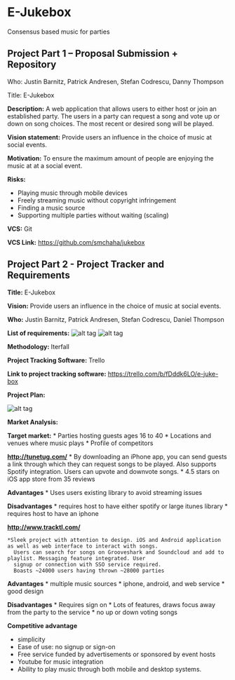 # E-Jukebox
Consensus based music for parties

## Project Part 1 – Proposal Submission + Repository

Who: Justin Barnitz, Patrick Andresen, Stefan Codrescu, Danny Thompson

Title: E-Jukebox 

**Description:** A web application that allows users to either host or join an established party. The users in a party can request a song and vote up or down on song choices. The most recent or desired song will be played. 

**Vision statement:** Provide users an influence in the choice of music at social events.

**Motivation:** To ensure the maximum amount of people are enjoying the music at at a social event.

**Risks:** 
  * Playing music through mobile devices 
  * Freely streaming music without copyright infringement
  * Finding a music source
  * Supporting multiple parties without waiting (scaling)

**VCS:** Git 

**VCS Link:**  https://github.com/smchaha/jukebox

## Project Part 2 - Project	Tracker and	Requirements

**Title:** E-Jukebox

**Vision:** Provide users an influence in the choice of music at social events.

**Who:** Justin Barnitz, Patrick Andresen, Stefan Codrescu, Daniel Thompson

**List of requirements:**
![alt tag](https://cloud.githubusercontent.com/assets/10746339/6177267/76667746-b2c2-11e4-8304-c7c8c0d6bcbf.png)
![alt tag](https://cloud.githubusercontent.com/assets/10746339/6177271/7c5137ae-b2c2-11e4-9091-11c0d22b32b8.png)

**Methodology:** Iterfall

**Project Tracking Software:** Trello

**Link to project tracking software:** https://trello.com/b/fDddk6LO/e-juke-box

**Project Plan:** 

![alt tag](https://cloud.githubusercontent.com/assets/10746339/6177128/33216cd0-b2c1-11e4-8e37-dfb09be563e2.png)

**Market Analysis:**

  **Target market:**
    * Parties hosting guests ages 16 to 40
    * Locations and venues where music plays
    * Profile of competitors
  
 **http://tunetug.com/**
    *  By downloading an iPhone app, you can send guests a link through which they can request songs to be played. Also
        supports Spotify integration. Users can upvote and downvote songs.
    *  4.5 stars on iOS app store from 35 reviews

   **Advantages**
    *  Uses users existing library to avoid streaming issues
  
   **Disadvantages**
    *  requires host to have either spotify or large itunes library
    *  requires host to have an iphone
 
 **http://www.tracktl.com/**
  
    *Sleek project with attention to design. iOS and Android application as well as web interface to interact with songs.
      Users can search for songs on Grooveshark and Soundcloud and add to playlist. Messaging feature integrated. User 
      signup or connection with SSO service required. 
      Boasts ~24000 users having thrown ~28000 parties

   **Advantages**
    *  multiple music sources
    *  iphone, android, and web service
    * good design
  
   **Disadvantages**
    *  Requires sign on
    *  Lots of features, draws focus away from the party to the service
    *  no up or down voting songs

  **Competitive advantage**
  *  simplicity
  *  Ease of use: no signup or sign-on
  *  Free service funded by advertisements or sponsored by event hosts
  *  Youtube for music integration
  *  Ability to play music through both mobile and desktop systems.

